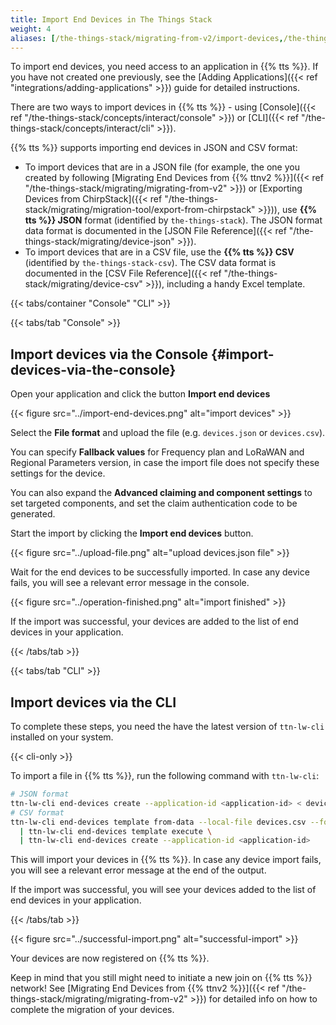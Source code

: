 ```yaml
---
title: Import End Devices in The Things Stack
weight: 4
aliases: [/the-things-stack/migrating-from-v2/import-devices,/the-things-stack/migrating-from-networks/import-devices,/getting-started/migrating]
---
```


To import end devices, you need access to an application in {{% tts %}}. If you have not created one previously, see the [Adding Applications]({{< ref "integrations/adding-applications" >}}) guide for detailed instructions.

There are two ways to import devices in {{% tts %}} - using [Console]({{< ref "/the-things-stack/concepts/interact/console" >}}) or [CLI]({{< ref "/the-things-stack/concepts/interact/cli" >}}).

{{% tts %}} supports importing end devices in JSON and CSV format:

- To import devices that are in a JSON file (for example, the one you created by following [Migrating End Devices from {{% ttnv2 %}}]({{< ref "/the-things-stack/migrating/migrating-from-v2" >}}) or [Exporting Devices from ChirpStack]({{< ref "/the-things-stack/migrating/migration-tool/export-from-chirpstack" >}})), use **{{% tts %}} JSON** format (identified by `the-things-stack`). The JSON format data format is documented in the [JSON File Reference]({{< ref "/the-things-stack/migrating/device-json" >}}).
- To import devices that are in a CSV file, use the **{{% tts %}} CSV** (identified by `the-things-stack-csv`). The CSV data format is documented in the [CSV File Reference]({{< ref "/the-things-stack/migrating/device-csv" >}}), including a handy Excel template.

{{< tabs/container "Console" "CLI" >}}

{{< tabs/tab "Console" >}}

## Import devices via the Console {#import-devices-via-the-console}

Open your application and click the button **Import end devices**

{{< figure src="../import-end-devices.png" alt="import devices" >}}

Select the **File format** and upload the file (e.g. `devices.json` or `devices.csv`).

You can specify **Fallback values** for Frequency plan and LoRaWAN and Regional Parameters version, in case the import file does not specify these settings for the device.

You can also expand the **Advanced claiming and component settings** to set targeted components, and set the claim authentication code to be generated.

Start the import by clicking the **Import end devices** button.

{{< figure src="../upload-file.png" alt="upload devices.json file" >}}

Wait for the end devices to be successfully imported. In case any device fails, you will see a relevant error message in the console.

{{< figure src="../operation-finished.png" alt="import finished" >}}

If the import was successful, your devices are added to the list of end devices in your application.

{{< /tabs/tab >}}

{{< tabs/tab "CLI" >}}

## Import devices via the CLI

To complete these steps, you need the have the latest version of `ttn-lw-cli` installed on your system.

{{< cli-only >}}

To import a file in {{% tts %}}, run the following command with `ttn-lw-cli`:

```bash
# JSON format
ttn-lw-cli end-devices create --application-id <application-id> < devices.json
# CSV format
ttn-lw-cli end-devices template from-data --local-file devices.csv --format-id the-things-stack-csv \
  | ttn-lw-cli end-devices template execute \
  | ttn-lw-cli end-devices create --application-id <application-id>
```

This will import your devices in {{% tts %}}. In case any device import fails, you will see a relevant error message at the end of the output.

If the import was successful, you will see your devices added to the list of end devices in your application.

{{< /tabs/tab >}}

{{< figure src="../successful-import.png" alt="successful-import" >}}

Your devices are now registered on {{% tts %}}.

Keep in mind that you still might need to initiate a new join on {{% tts %}} network! See [Migrating End Devices from {{% ttnv2 %}}]({{< ref "/the-things-stack/migrating/migrating-from-v2" >}}) for detailed info on how to complete the migration of your devices.
